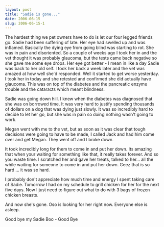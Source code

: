 ```yaml
---
layout: post
title: "Sadie is gone..."
date: 2006-06-15
slug: 2006-06-15-1
---
```


The hardest thing we pet owners have to do is let our four legged friends go.  Sadie had been suffering of late.  Her eye had swelled up and was inflamed.  Basically the dying eye  from going blind was starting to rot.  She was in pain and disoriented.  So a couple of weeks ago I took her in and the vet thought it was probably glaucoma, but the tests came back negative so she gave me some eye drops.  Her eye got better - I mean in like a day Sadie was back to her old self.  I took her back a week later and the vet was amazed at how well she&apos;d responded.  Well it started to get worse yesterday.  I took her in today and she retested and confirmed she did actually have glaucoma. This was on top of the diabetes and the pancreatic enzyme trouble and the cataracts which meant blindness.  

Sadie was going down hill.  I knew when the diabetes was diagnosed that she was on borrowed time.  It was very hard to justify spending thousands of dollars on a dog that was dying just slowly.  It was so incredibly hard to decide to let her go, but she was in pain so doing nothing wasn&apos;t going to work.

Megan went with me to the vet, but as soon as it was clear that tough decisions were going to have to be made, I called Jack and had him come over and get Megan.  They went off and I broke down.    

It took incredibly long for them to come in and put her down.  Its amazing that when your waiting for something like that, it really takes forever.  And so you waste time.  I scratched her and gave her treats, talked to her... all the while waiting for someone to come in and put her down.  Geez that is so hard ... it was so hard. 

I probably don&apos;t appreciate how much time and energy I spent taking care of Sadie.  Tomorrow I had on my schedule to grill chicken for her for the next five days.  Now I just need to figure out what to do with 3 bags of frozen chicken breasts.

And now she&apos;s gone.  Oso is looking for her right now.  Everyone else is asleep. 

Good bye my Sadie Boo - Good Bye


